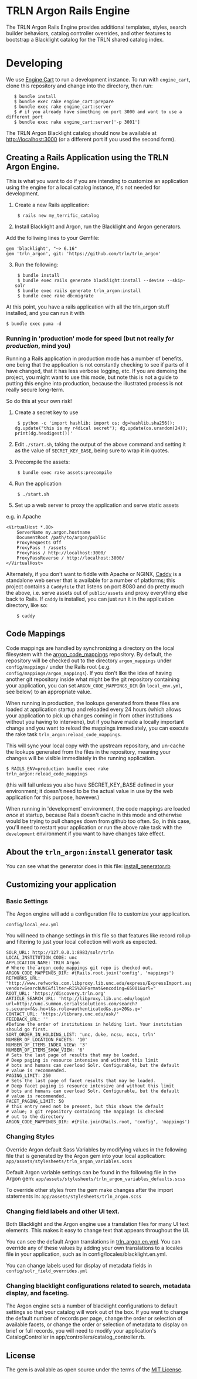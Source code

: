 # TRLN Argon Rails Engine

The TRLN Argon Rails Engine provides additional templates, styles, search
builder behaviors, catalog controller overrides, and other features to
bootstrap a Blacklight catalog for the TRLN shared catalog index.

# Developing

We use [Engine Cart](https://github.com/cbeer/engine_cart) to run a development instance.  To run with `engine_cart`, clone this repository and change into the directory, then run:

       $ bundle install
	   $ bundle exec rake engine_cart:prepare
       $ bundle exec rake engine_cart:server
       $ # if you already have something on port 3000 and want to use a different port
       $ bundle exec rake engine_cart:server['-p 3001']

The TRLN Argon Blacklight catalog should now be available at [http://localhost:3000](http://localhost:3000) (or a different port if you used the second form).

## Creating a Rails Application using the TRLN Argon Engine.

This is what you want to do if you are intending to customize an application using the engine for a local catalog instance, it's not needed for development.

1. Create a new Rails application:

        $ rails new my_terrific_catalog

2. Install Blacklight and Argon, run the Blacklight and Argon generators.

Add the folliwing lines to your Gemfile:

```
gem 'blacklight', "~> 6.16"
gem 'trln_argon', git: 'https://github.com/trln/trln_argon'
```

3. Run the following:

        $ bundle install
        $ bundle exec rails generate blacklight:install --devise --skip-solr
        $ bundle exec rails generate trln_argon:install
        $ bundle exec rake db:migrate

At this point, you have a rails application with all the trln_argon stuff installed, and you can run it with

    $ bundle exec puma -d

### Running in 'production' mode for speed (but not really *for production*, mind you)

Running a Rails application in production mode has a number of benefits, one
being that the application is not constantly checking to see if parts of it
have changed, that it has less verbose logging, etc.  If you are demoing the
project, you might want to use this mode, but note this is not a guide to
putting this engine into production, because the illustrated process is
not really secure long-term.

So do this at your own risk!

1. Create a secret key to use

        $ python -c 'import hashlib; import os; dg=hashlib.sha256(); dg.update("this is my r4dical secret"); dg.update(os.urandom(24)); print(dg.hexdigest())'

2. Edit `./start.sh`, taking the output of the above command and setting it as the value of `SECRET_KEY_BASE`, being sure to wrap it in quotes.

3. Precompile the assets:

        $ bundle exec rake assets:precompile

4. Run the application

        $ ./start.sh

5. Set up a web server to proxy the application and serve static assets

e.g. in Apache

```
<VirtualHost *.80>
    ServerName my.argon.hostname
    DocumentRoot /path/to/argon/public
    ProxyRequests Off
    ProxyPass ! /assets
    ProxyPass / http://localhost:3000/
    ProxyPassReverse / http://localhost:3000/
</VirtualHost>
```

Alternately, if you don't want to fiddle with Apache or NGINX,
[Caddy](https://caddyserver.com/) is a standalone web server that is available for a number of platforms; this project contains a `Caddyfile` that listens on port 8080 and do pretty much the above, i.e. serve assets out of `public/assets` and proxy everything else back to Rails.  If `caddy` is installed, you can just run it in the application directory, like so:

        $ caddy

## Code Mappings

Code mappings are handled by synchronizing a directory on the local filesystem
with the [argon_code_mappings](https://github.com/trln/argon_code_mappings)
repository.  By default, the repository will be checked out to the directory
`argon_mappings` under `config/mappings/` under the Rails root (.e.g.
`config/mappings/argon_mappings`).  If you don't like the idea of having
another git repository inside what might be the git repository containing your
application, you can set `ARGON_CODE_MAPPINGS_DIR` (in `local_env.yml`, see
below) to an appropriate value.

When running in production, the lookups generated from these files are loaded at application startup and
reloaded every 24 hours (which allows your application to pick up changes
coming in from other institutions without you having to intervene), but if you
have made a locally important change and you want to reload the mappings
immediately, you can execute the rake task `trln_argon:reload_code_mappings`.

This will sync your local copy with the upstream repository, and un-cache the
lookups generated from the files in the repository, meaning your changes will
be visible immediately in the running application.

    $ RAILS_ENV=production bundle exec rake trln_argon:reload_code_mappings

(this will fail unless you also have SECRET_KEY_BASE defined in your
environment; it doesn't need to be the actual value in use by the web
application for this purpose, however.)

When running in 'development' environment, the code mappings are loaded *once*
at startup, because Rails doesn't cache in this mode and otherwise would be
trying to pull changes down from github too often.  So, in this case, you'll
need to restart your application or run the above rake task with the
`development` environment if you want to have changes take effect.


## About the `trln_argon:install` generator task

You can see what the generator does in this file: [install_generator.rb](https://github.com/trln/trln_argon/blob/master/lib/generators/trln_argon/install_generator.rb)


## Customizing your application

### Basic Settings

The Argon engine will add a configuration file to customize your application.

```
config/local_env.yml
```

You will need to change settings in this file so that features like record rollup and filtering to just your local collection will work as expected.

```
SOLR_URL: http://127.0.0.1:8983/solr/trln
LOCAL_INSTITUTION_CODE: unc
APPLICATION_NAME: TRLN Argon
# Where the argon_code_mappings git repo is checked out.
ARGON_CODE_MAPPINGS_DIR: #{Rails.root.join('config', 'mappings')
REFWORKS_URL: "http://www.refworks.com.libproxy.lib.unc.edu/express/ExpressImport.asp?vendor=SearchUNC&filter=RIS%20Format&encoding=65001&url="
ROOT_URL: 'https://discovery.trln.org'
ARTICLE_SEARCH_URL: 'http://libproxy.lib.unc.edu/login?url=http://unc.summon.serialssolutions.com/search?s.secure=f&s.ho=t&s.role=authenticated&s.ps=20&s.q='
CONTACT_URL: 'https://library.unc.edu/ask/'
FEEDBACK_URL: ''
#Define the order of institutions in holding list. Your institution should go first.
SORT_ORDER_IN_HOLDING_LIST: 'unc, duke, ncsu, nccu, trln'
NUMBER_OF_LOCATION_FACETS: '10'
NUMBER_OF_ITEMS_INDEX_VIEW: '3'
NUMBER_OF_ITEMS_SHOW_VIEW: '6'
# Sets the last page of results that may be loaded.
# Deep paging is resource intensive and without this limit
# bots and humans can overload Solr. Configurable, but the default
# value is recommended.
PAGING_LIMIT: 250
# Sets the last page of facet results that may be loaded.
# Deep facet paging is resource intensive and without this limit
# bots and humans can overload Solr. Configurable, but the default
# value is recommended.
FACET_PAGING_LIMIT: 50
# this entry need not be present, but this shows the default
# value; a git repository containing the mappings is checked
# out to the directory
ARGON_CODE_MAPPINGS_DIR: #{File.join(Rails.root, 'config', 'mappings')
```

### Changing Styles

Override Argon default Sass Variables by modifying values in the following file that is generated by the Argon gem into your local application:
`app/assets/stylesheets/trln_argon_variables.scss`

Default Argon variable settings can be found in the following file in the Argon gem:
`app/assets/stylesheets/trln_argon_variables_defaults.scss`

To override other styles from the gem make changes after the import statements in:
`app/assets/stylesheets/trln_argon.scss`

### Changing field labels and other UI text.

Both Blacklight and the Argon engine use a translation files for many UI text
elements. This makes it easy to change text that appears throughout the UI.

You can see the default Argon translations in
[trln_argon.en.yml](https://github.com/trln/trln_argon/blob/master/config/locales/trln_argon.en.yml).
You can override any of these values by adding your own translations to a
locales file in your application, such as in config/locales/blacklight.en.yml.

You can change labels used for display of metadata fields in `config/solr_field_overrides.yml`

### Changing blacklight configurations related to search, metadata display, and faceting.

The Argon engine sets a number of blacklight configurations to default settings
so that your catalog will work out of the box. If you want to change the
default number of records per page, change the order or selection of available
facets, or change the order or selection of metadata to display on brief or
full records, you will need to modify your application's CatalogController in
app/controllers/catalog_controller.rb.

## License
The gem is available as open source under the terms of the [MIT License](http://opensource.org/licenses/MIT).
